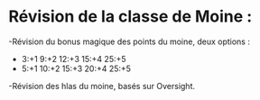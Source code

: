 # Révision de la classe de Moine :

-Révision du bonus magique des points du moine, deux options :
- 3:+1 9:+2 12:+3 15:+4 25:+5
- 5:+1 10:+2 15:+3 20:+4 25:+5

-Révision des hlas du moine, basés sur Oversight.
